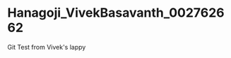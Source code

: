 # Hanagoji_VivekBasavanth_002762662

Git Test from Vivek's lappy
        

        
        
        
